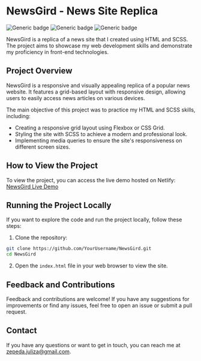 # NewsGird - News Site Replica
![Generic badge](https://img.shields.io/badge/HTML-blue.svg)
![Generic badge](https://img.shields.io/badge/CSS-brightgreen.svg) 
![Generic badge](https://img.shields.io/badge/SCSS-purple.svg) 

NewsGird is a replica of a news site that I created using HTML and SCSS. The project aims to showcase my web development skills and demonstrate my proficiency in front-end technologies.

## Project Overview

NewsGird is a responsive and visually appealing replica of a popular news website. It features a grid-based layout with responsive design, allowing users to easily access news articles on various devices.

The main objective of this project was to practice my HTML and SCSS skills, including:

- Creating a responsive grid layout using Flexbox or CSS Grid.
- Styling the site with SCSS to achieve a modern and professional look.
- Implementing media queries to ensure the site's responsiveness on different screen sizes.

## How to View the Project

To view the project, you can access the live demo hosted on Netlify: [NewsGird Live Demo](https://newsgird-julizajz.netlify.app/)

## Running the Project Locally

If you want to explore the code and run the project locally, follow these steps:

1. Clone the repository:

```bash
git clone https://github.com/YourUsername/NewsGird.git
cd NewsGird
```

2. Open the `index.html` file in your web browser to view the site.

## Feedback and Contributions

Feedback and contributions are welcome! If you have any suggestions for improvements or find any issues, feel free to open an issue or submit a pull request.


## Contact

If you have any questions or want to get in touch, you can reach me at [zepeda.juliza@gmail.com](mailto:zepeda.juliza@gmail.com).


